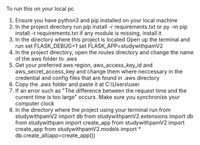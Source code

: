 To run this on your local pc

1. Ensure you have python3 and pip installed on your local machine
2. In the project directory run
   pip install -r requirements.txt or
   py -m pip install -r requirements.txt
   if any module is missing, install it
3. In the directory where this project is located
   Open up the terminal and run
   set FLASK_DEBUG=1
   set FLASK_APP=studywithpamV2
4. In the project directory, open the routes directory and change the name of the aws folder to .aws
5. Get your preferred aws region, aws_access_key_id and aws_secret_access_key and change them where neccessary in the
   credential and config files that are found in .aws directory
6. Copy the .aws folder and paste it at C:\Users\user
7. If an error such as "The difference between the request time and the current time is too large" occurs.
   Make sure you synchronize your computer clock
8. In the directory where the project using your terminal
   run
   from studywithpamV2 import db
   from studywithpamV2.extensions import db
   from studywithpam import create_app
   from studywithpamV2 import create_app
   from studywithpamV2.models import \*
   db.create_all(app=create_app())
